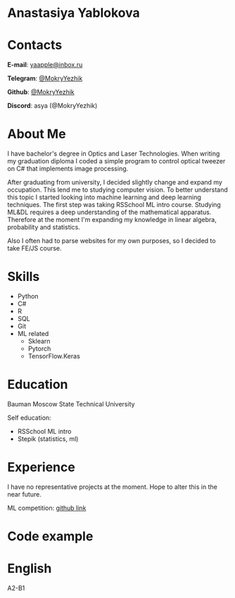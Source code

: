 # Anastasiya Yablokova

# Contacts
**E-mail**: yaapple@inbox.ru

**Telegram**: [@MokryYezhik](https://t.me/MokryYezhik)

**Github**: [@MokryYezhik](https://github.com/MokryYezhik)

**Discord**: asya (@MokryYezhik)

# About Me
I have bachelor's degree in Optics and Laser Technologies. When writing my graduation diploma I coded a simple program to control optical tweezer on C# that implements image processing.

After graduating from university, I decided slightly change and expand my occupation. This lend me to studying computer vision. To better understand this topic I started looking into machine learning and deep learning techniques. The first step was taking RSSchool ML intro course. Studying ML&DL requires a deep understanding of the mathematical apparatus. Therefore at the moment I'm expanding my knowledge in linear algebra, probability and statistics.

Also I often had to parse websites for my own purposes, so I decided to take FE/JS course.


# Skills
- Python
- C#
- R
- SQL
- Git
- ML related
    - Sklearn
    - Pytorch
    - TensorFlow.Keras

# Education
Bauman Moscow State Technical University

Self education:
- RSSchool ML intro
- Stepik (statistics, ml)

# Experience
I have no representative projects at the moment. Hope to alter this in the near future.

ML competition: [github link](https://github.com/MokryYezhik/ds_ml_projects/tree/main/open_data_battle_bank_otkrytie)

# Code example

# English
A2-B1